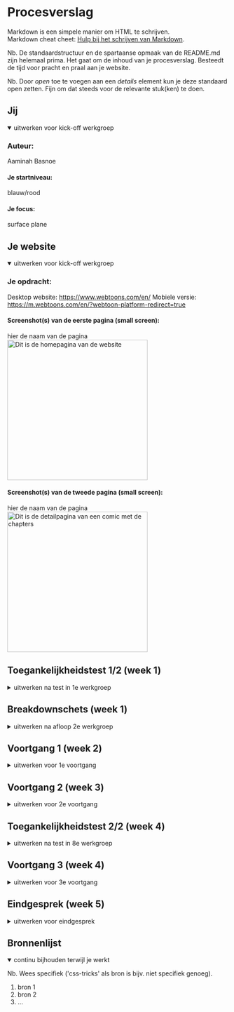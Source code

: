 # Procesverslag
Markdown is een simpele manier om HTML te schrijven.  
Markdown cheat cheet: [Hulp bij het schrijven van Markdown](https://github.com/adam-p/markdown-here/wiki/Markdown-Cheatsheet).

Nb. De standaardstructuur en de spartaanse opmaak van de README.md zijn helemaal prima. Het gaat om de inhoud van je procesverslag. Besteedt de tijd voor pracht en praal aan je website.

Nb. Door *open* toe te voegen aan een *details* element kun je deze standaard open zetten. Fijn om dat steeds voor de relevante stuk(ken) te doen.





## Jij

<details open>
  <summary>uitwerken voor kick-off werkgroep</summary>

  ### Auteur:
  Aaminah Basnoe

  #### Je startniveau:
  blauw/rood

  #### Je focus:
  surface plane
 
</details>





## Je website

<details open>
  <summary>uitwerken voor kick-off werkgroep</summary>

  ### Je opdracht:
  Desktop website: https://www.webtoons.com/en/ 
  Mobiele versie: https://m.webtoons.com/en/?webtoon-platform-redirect=true 

  #### Screenshot(s) van de eerste pagina (small screen): 
  hier de naam van de pagina  
  <img src="readme-images/page1.jpeg" width="320px" alt="Dit is de homepagina van de website">

  #### Screenshot(s) van de tweede pagina (small screen):
  hier de naam van de pagina  
  <img src="readme-images/page2.jpeg" width="320px" alt="Dit is de detailpagina van een comic met de chapters">
 
</details>



## Toegankelijkheidstest 1/2 (week 1)

<details>
  <summary>uitwerken na test in 1e werkgroep</summary>

  ### Bevindingen
  Lijst met je bevindingen die in de test naar voren kwamen:

  #### Screenreader
  Hier korte omschrijving (met indien nodig afbeeldingen)

  Ik heb de screenreader gebruikt op de website die ik ga namaken. De screenreader is over het algemeen wel makkelijk te gebruiken. Alleen viel het mij op dat sommige kopjes 2 keer worden gezegd. Dat kan best irritant zijn. 

  Hier een omschrijving van hoe het opgelost kan worden (met indien nodig afbeeldingen)

  Waarschijnlijk zegt de screenreader sommige kopjes 2 keer, omdat er een alt tekst staat. Misschien is er een functie waarmee je tegen de screenreader kan zeggen om alleen de alt teksten te lezen. (Of misschien een hele andere manier)

  #### Muis en Toetsenbord 
  Hier korte omschrijving (met indien nodig afbeeldingen)
  - Er zijn niet overal hoverstates. 
  - De focus state van de slider werkt niet goed, want als je tabt, gaat de slider gewoon door dus hij blijft niet staan.

  Hier een omschrijving van hoe het opgelost kan worden (met indien nodig afbeeldingen)
  - Misschien dat je ergens in javascript of css kan zeggen dat het plaatje moet blijven staan als je erop tabt of erover heen hovert. Hoe dit precies moet weet ik niet.s


  #### Motoriek (shocks, elastiekjes)
  Hier korte omschrijving (met indien nodig afbeeldingen)

  Ik heb met verschillende beperkingen de website getest. De site is prima te gebruiken met elastiekjes. Met shocks is het iets moeilijk, omdat sommige linkjes nog wat klein zijn.

  Hier een omschrijving van hoe het opgelost kan worden (met indien nodig afbeeldingen)
  Je kan de hover state groter maken, zodat je beter kan klikken, maar dat de knoppen niet constant zo groot zijn.


  #### Visueel (brillen, contrast, kleurenblind, dark/light). 
  Hier korte omschrijving (met indien nodig afbeeldingen)
  De site is over het algemeen nog wel goed te gebruiken, alleen bijvoorbeeld bij de blur zie je eigenlijk niks meer. Het contrast is bij sommige delen van de site te laag.

  Hier een omschrijving van hoe het opgelost kan worden (met indien nodig afbeeldingen)
  Je kan andere kleuren gebruiken met een hoger contrast.

</details>



## Breakdownschets (week 1)

<details>
  <summary>uitwerken na afloop 2e werkgroep</summary>

  ### de hele pagina: 
  <img src="readme-images/breakdownschets.jpg" width="375px" alt="breakdown van de hele pagina">

  ### dynamisch deel (bijv menu): 
  <img src="" width="375px" alt="breakdown van een dynamisch deel">

  ### wellicht nog een dynamisch deel (bijv filter): 
  <img src="" width="375px" alt="breakdown van nog een dynamisch deel">

</details>





## Voortgang 1 (week 2)

<details>
  <summary>uitwerken voor 1e voortgang</summary>

  ### Stand van zaken
  hier dit ging goed & dit was lastig (neem ook screenshots op van delen van je website en code)
  
  De lessen gaan tot nu toe wel goed. Ik begrijp de stof redelijk goed en maak veel aantekeningen. Het is wel zo dat ik het in de les vaak allemaal wel snap, maar wanneer ik het dan zelf in mijn eigen website moet toepassen, vind ik het nog wel lastig. Ik ben nog niet zo ver met mijn code. Ik heb nu de html, maar nog geen css. De HTML is naar mijn idee wel goed gegaan, alleen twijfel ik nog of sommige delen wel kloppen. 

  

  ### Agenda voor meeting
  samen met je groepje opstellen

  | Aaminah      | Sjors          | Nada    | Jesse        |
  | ---            | ---                | ---          | ---              |
  | Ik wil graag bespreken of het eerste gedeelte van mijn html in orde is. |  Ik zou graag willen weten of er een tijdschema is voor de website, of dat we zelf volledig het tempo bepalen.            | ik zou graag willen weten hoe je uitklapbare footer kan maken     | en dan ik dat    |
  | Ik weet nog niet helemaal hoe het bovenste gedeelte van de 2e pagina in elkaar zit kwa html.  | dit als er tijd is | nog een punt | dit wil ik zeker |
  | Ik wil iets laten scrollen, maar de srollbar moet niet zichtbaar zijn. Ook wil ik graag weten hoe ik een timer op een carousel/slider kan zetten met een counter erbij.            | ...                | ...          | ...              |


  ### Verslag van meeting
  hier na afloop snel de uitkomsten van de meeting vastleggen

  - Alt leegtalen bij de emoji's (ipv daarvan een aria label)
  - Je mag dingen kopiëren met mate (met de bronvermelding erbij ofc)
  - Section 2 is een grid met een media query (zie code op teams).
  - 

</details>





## Voortgang 2 (week 3)

<details>
  <summary>uitwerken voor 2e voortgang</summary>

  ### Stand van zaken
  hier dit ging goed & dit was lastig (neem ook screenshots op van delen van je website en code)

  Ik ben veel vooruit gekomen sinds het vorige voortgangsgesprek. Ik heb de eerste pagina (de homepagina) bijna af. Aan de tweede pagina moet ik nog beginnen. Mijn CSS is wel nog wat slordig. Hier ga ik later aan zitten en alles netjes gestructureerd neerzetten en alle code in commentaar weghalen. Aan mijn javascript ben ik ook nog niet begonnen. Verder moet ik ook nog goed kijken naar de dingen die ik wil toevoegen voor de surface plane. Tot nu toe gaat het coderen best wel goed. Ik snap wat ik doe en weet ongeveer wel hoe ik verder moet. Wel twijfel ik nog steeds of ik dingen soms wel op de juiste manier doe. 


  ### Agenda voor meeting
  samen met je groepje opstellen

  | Aaminah      | Nada          | Sjors    | student 4        |
  | ---            | ---                | ---          | ---              |
  | Ik wil graag weten hoe ik een infinite slider kan maken met een timer en een counter die laat zien welke img van de slider te zien is  | Ik wil graag weten hoe ik een uitklap footer maak             | Ik zou graag willen weten of de HTML van mijn navigatie semantisch correct is    | en dan ik dat    |
  |  Ik wil graag weten hoe je een scrollbar weghaald | Ik wil  weten hoe ik plaatjes naast elkaar krijg en responsive is | nog een punt | dit wil ik zeker |
  | Ik wil graag weten hoe je een stuk tekst halverwege kan laten stoppen en meer tekst laat zien wanneer het scherm groter wordt            | ...                | ...          | ...              |


  ### Verslag van meeting
  hier na afloop snel de uitkomsten van de meeting vastleggen

  - Gebruik van keyframes, animaties
  - Slider moet niet in desplay flex
  - Counter moet met Javascript
  - Text-overflow: ellipsus
  - overflow hidden gebruiken

</details>





## Toegankelijkheidstest 2/2 (week 4)

<details>
  <summary>uitwerken na test in 8e werkgroep</summary>

  ### Bevindingen
  Lijst met je bevindingen die in de test naar voren kwamen (geef ook aan wat er verbeterd is):

  #### Screenreader
  Hier korte omschrijving (met indien nodig afbeeldingen)
  
  - Plaatjes worden overgeslagen
  - In de header zegt de screenreader alleen ''koppeling'. 

  Hier een omschrijving van hoe het opgelost kan worden (met indien nodig afbeeldingen)
 - alt teksten of aria lables geven aan de images.
  

  


  #### Muis en Toetsenbord 
  Hier korte omschrijving (met indien nodig afbeeldingen)

  - bij de 'genre' section en in de slider is de hoverstate niet goed zichtbaar. 
  -  focus en hover moet nog toegevoegd worden.

  Hier een omschrijving van hoe het opgelost kan worden (met indien nodig afbeeldingen)
  - Hover, focus en active states toevoegen.


 


  #### Motoriek (shocks, elastiekjes)
  Hier korte omschrijving (met indien nodig afbeeldingen)
  - footer wordt moeilijker klikbaar
  - Sommige knoppen zijn te klein

  Hier een omschrijving van hoe het opgelost kan worden (met indien nodig afbeeldingen)
  - grote knoppen maken
  - De hover groter maken




  #### Visueel (brillen, contrast, kleurenblind, dark/light). 
  Hier korte omschrijving (met indien nodig afbeeldingen)

  bril: combined loss diabetic eye disease 
  de h3tjes zijn niet heel goed zichtbaar, te klein en te dun

  bril: low contrast
  kleine kopjes/tekst is moeilijk te lezen. de button 'download' is niet heel goed zichtbaar door het lage contrast.

  bril: peripheral field loss
  vierde section wordt moeilijk zichtbaar

  bril: Kleurenblind
  alles is nog prima zichtbaar

  Hier een omschrijving van hoe het opgelost kan worden (met indien nodig afbeeldingen)

  - hoger contrast geven
  - knop voor groter lettertype
  - dark light mode maken

  



</details>





## Voortgang 3 (week 4)

<details>
  <summary>uitwerken voor 3e voortgang</summary>

  ### Stand van zaken
  hier dit ging goed & dit was lastig (neem ook screenshots op van delen van je website en code)

  De eerste pagina lijkt nu best wel op die van de site. Het gehele surface plane gedeelte moet ik wel nog doen. De states moet ik ook nog toevoegen. De html van de 2e pagina is nog niet helemaal af, maar dat is een kwestie van knippen en plakken en de content veranderen, dus dat moet goed komen. Met de styling van de 2e pagina ben ik nog niet zo heel ver. 

  Ik ben wel trots op hoe de homepagina eruit ziet. Het ziet er netjes uit. De slider is echter nog niet gelukt. Ik heb meerdere dingen geprobeerd, maar ik ben er nog steeds niet uitgekomen.  


  ### Agenda voor meeting
  samen met je groepje opstellen

  | Aaminah      | Nada          | student 3    | student 4        |
  | ---            | ---                | ---          | ---              |
  | Ik wil weten hoe je een infinite carousel maakt met een timer en counter.  | Ik wil graag weten hoe je een responsive grid maakt en hoe je het beste de breedte bepaald van de kolommen.             | en ik dit    | en dan ik dat    |
  | Ik wil weten hoe je een sticky achtergrond maakt over de hele pagina  | dit als er tijd is | nog een punt | dit wil ik zeker |
  | ...            | ...                | ...          | ...              |


  ### Verslag van meeting
  hier na afloop snel de uitkomsten van de meeting vastleggen

  - Sticky achtergrond gemaakt.
  - Slider moet met javascript.
  - Css display grid gebruiken, 1 in beeld laten en eentje links en rechts een class geven, met javascript de animatie activeren. Draggable maken in javascript. 


</details>





## Eindgesprek (week 5)

<details>
  <summary>uitwerken voor eindgesprek</summary>

  ### Je uitkomst - karakteristiek screenshots:
  <img src="readme-images/pagina1final.jpg" width="320px" alt="uitomst opdracht 1">
  <img src="readme-images/pagina2final.jpg" width="320px" alt="uitomst opdracht 1">


  ### Dit ging goed/Heb ik geleerd: 
  Korte omschrijving met plaatjes

  Ik heb heel veel geleerd. Mijn html en css niveau was nog niet zo hoog. Ik wist nog niks van grid en positions. Ook flexbox was nog een beetje vaag voor mij. Met animations had ik ook nog niet echt mee gewerkt. 

  <img src=""  alt="top">


  ### Dit was lastig/Is niet gelukt:
  Korte omschrijving met plaatjes

  De slider vond ik heel lastig. Ik heb veel geprobeerd, maar uiteindelijk is het mij niet gelukt om er zelf eentje te maken.

  <img src="readme-images/sliderimgreadme.jpg" width="375px" alt="bummer">
</details>





## Bronnenlijst

<details open>
  <summary>continu bijhouden terwijl je werkt</summary>

  Nb. Wees specifiek ('css-tricks' als bron is bijv. niet specifiek genoeg).

  1. bron 1
  2. bron 2
  3. ...

</details>